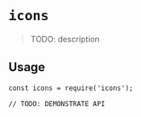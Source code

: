 # `icons`

> TODO: description

## Usage

```
const icons = require('icons');

// TODO: DEMONSTRATE API
```

<!-- Updated for semantic release trigger -->
